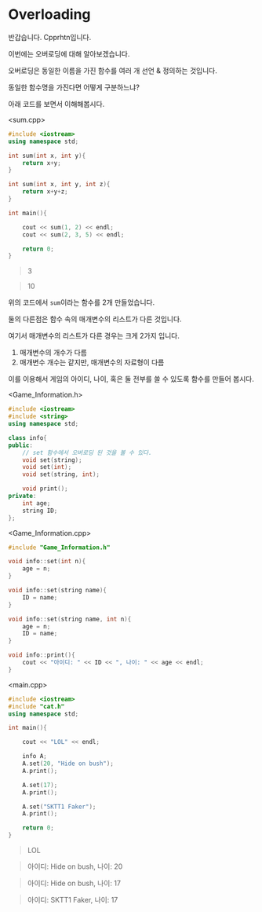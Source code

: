 # Overloading
반갑습니다. Cpprhtn입니다.

이번에는 오버로딩에 대해 알아보겠습니다.

오버로딩은 동일한 이름을 가진 함수를 여러 개 선언 & 정의하는 것입니다.

동일한 함수명을 가진다면 어떻게 구분하느냐?

아래 코드를 보면서 이해해봅시다.

<sum.cpp>

```cpp
#include <iostream>
using namespace std;

int sum(int x, int y){
    return x+y;
}

int sum(int x, int y, int z){
    return x+y+z;
}

int main(){

    cout << sum(1, 2) << endl;
    cout << sum(2, 3, 5) << endl;

    return 0;
}
```
> 3

> 10

위의 코드에서 `sum`이라는 함수를 2개 만들었습니다.

둘의 다른점은 함수 속의 매개변수의 리스트가 다른 것입니다.

여기서 매개변수의 리스트가 다른 경우는 크게 2가지 입니다.
1. 매개변수의 개수가 다름
2. 매개변수 개수는 같지만, 매개변수의 자료형이 다름


이를 이용해서 게임의 아이디, 나이, 혹은 둘 전부를 쓸 수 있도록 함수를 만들어 봅시다.

<Game_Information.h>

```cpp
#include <iostream>
#include <string>
using namespace std;

class info{
public:
    // set 함수에서 오버로딩 된 것을 볼 수 있다.
    void set(string);
    void set(int);
    void set(string, int);

    void print();
private:
    int age;
    string ID;
};
```

<Game_Information.cpp>

```cpp
#include "Game_Information.h"

void info::set(int n){
    age = n;
}

void info::set(string name){
    ID = name;
}

void info::set(string name, int n){
    age = n;
    ID = name;
}

void info::print(){
    cout << "아이디: " << ID << ", 나이: " << age << endl;
}
```

<main.cpp>

```cpp
#include <iostream>
#include "cat.h"
using namespace std;

int main(){

    cout << "LOL" << endl;

    info A;
    A.set(20, "Hide on bush");
    A.print();

    A.set(17);
    A.print();

    A.set("SKTT1 Faker");
    A.print();

    return 0;
}
```
> LOL

> 아이디: Hide on bush, 나이: 20

> 아이디: Hide on bush, 나이: 17

> 아이디: SKTT1 Faker, 나이: 17

